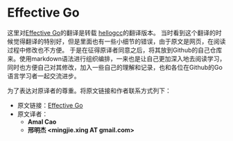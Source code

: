 # Effective Go

这里对[Effective Go](http://golang.org/doc/effective_go.html)的翻译是转载
[hellogcc](http://www.hellogcc.org/effective_go.html)的翻译版本。
当时看到这个翻译的时候觉得翻译的特别好，但是里面也有一些小细节的错误，由于原文是网页，在阅读过程中修改也不方便。
于是在征得原译者同意之后，将其放到Github的自己仓库来。使用markdown语法进行组织编排，一来也是让自己更加深入地去阅读学习，
同时也方便自己对其修改，加入一些自己的理解和记录，也和各位在Github的Go语言学习者一起交流进步。

为了表达对原译者的尊重。将原文链接和作者联系方式列下：

+ 原文链接：[Effective Go](http://www.hellogcc.org/effective_go.html)
+ 原文译者：
  - **Amal Cao <amalcaowei AT gmail.com>**
  - **邢明杰 <mingjie.xing AT gmail.com>**
